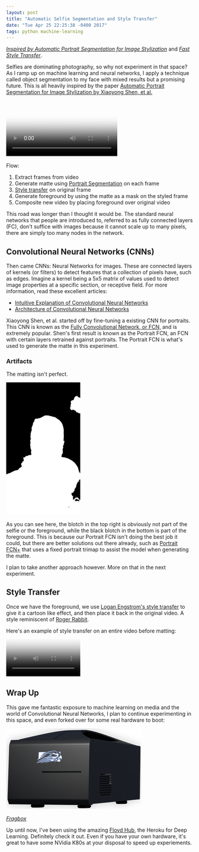 ```yaml
---
layout: post
title: "Automatic Selfie Segmentation and Style Transfer"
date: "Tue Apr 25 22:25:38 -0400 2017"
tags: python machine-learning
---
```


[_Inspired by Automatic Portrait Segmentation for Image Stylization_](http://xiaoyongshen.me/webpage_portrait/index.html)
and _[Fast Style Transfer](https://github.com/lengstrom/fast-style-transfer)_.

Selfies are dominating photography, so why not experiment in that space? As I ramp up
on machine learning and neural networks, I apply a technique called object segmentation to my face
with mixed results but a promising future. This is all heavily inspired by the paper
[Automatic Portrait Segmentation for Image Stylization by Xiaoyong Shen, et al.](http://xiaoyongshen.me/webpage_portrait/index.html)

<video src="/public/videos/allFourOutputUdniePhotoshop.mp4" controls="true" type="video/mp4" poster="/public/images/machine-learning-selfie-segmentation/mlPortraitsAllFour.jpg"></video>

Flow:

1. Extract frames from video
2. Generate matte using [Portrait Segmentation](http://xiaoyongshen.me/webpage_portrait/index.html) on each frame
3. [Style transfer](https://github.com/lengstrom/fast-style-transfer) on original frame
4. Generate foreground by using the matte as a mask on the styled frame
5. Composite new video by placing foreground over original video

This road was longer than I thought it would be. The standard neural networks that people are introduced to,
referred to as fully connected layers (FC), don't suffice with images because it cannot scale up to many pixels,
there are simply too many nodes in the network.

## Convolutional Neural Networks (CNNs)

Then came CNNs: Neural Networks for images. These are connected layers of kernels (or filters) to detect
features that a collection of pixels have, such as edges. Imagine a kernel being a 5x5 matrix of values used
to detect image properties at a specific section, or receptive field. For more information, read
these excellent articles:

- [Intuitive Explanation of Convolutional Neural Networks](https://ujjwalkarn.me/2016/08/11/intuitive-explanation-convnets/)
- [Architecture of Convolutional Neural Networks](http://cs231n.github.io/convolutional-networks/)

Xiaoyong Shen, et al. started off by fine-tuning a existing CNN for portraits.
This CNN is known as the [Fully Convolutional Network, or FCN,](https://people.eecs.berkeley.edu/~jonlong/long_shelhamer_fcn.pdf)
and is extremely popular. Shen's first result is known as the Portrait FCN,
an FCN with certain layers retrained against portraits. The Portrait FCN is what's used to generate the matte in this experiment.

### Artifacts

The matting isn't perfect.

<img src="/public/images/machine-learning-selfie-segmentation/matte_140.jpg" alt="Matte Imperfections" style="max-width:200px"/>

As you can see here, the blotch in the top right is obviously not part of the selfie or the foreground, while the black blotch
in the bottom is part of the foreground.
This is because our Portrait FCN isn't doing the best job it could, but there are better solutions out there
already, such as [Portrait FCN+](http://xiaoyongshen.me/webpage_portrait/index.html) that uses a fixed
portrait trimap to assist the model when generating the matte.

I plan to take another approach however. More on that in the next experiment.

## Style Transfer

Once we have the foreground, we use [Logan Engstrom's style transfer](https://github.com/lengstrom/fast-style-transfer) to give it a cartoon like effect, and then
place it back in the original video. A style reminiscent of [Roger Rabbit](https://www.youtube.com/watch?v=gpDaNqSXxp0).

Here's an example of style transfer on an entire video before matting:

<video src="/public/videos/suit1_scaled.mp4" controls="true" type="video/mp4" style="max-width: 200px"
  poster="/public/images/machine-learning-selfie-segmentation/suit1_scaled.jpg">
</video>

## Wrap Up

This gave me fantastic exposure to machine learning on media and the world of Convolutional Neural Networks,
I plan to continue experimenting in this space, and even forked over for some real hardware to boot:

![Fragbox](/public/images/FragBox3-Dark.png)

_[Fragbox](https://www.falcon-nw.com/desktops/fragbox/design)_


Up until now, I've been using the amazing [Floyd Hub](https://www.floydhub.com), the Heroku for Deep Learning.
Definitely check it out. Even if you have your own hardware, it's great to have some NVidia K80s at your disposal
to speed up experiements.
